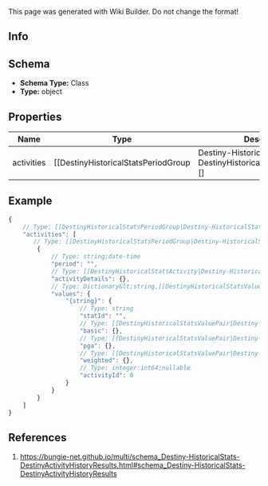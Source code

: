 <span class="wiki-builder">This page was generated with Wiki Builder. Do not change the format!</span>

## Info

## Schema
* **Schema Type:** Class
* **Type:** object

## Properties
Name | Type | Description
---- | ---- | -----------
activities | [[DestinyHistoricalStatsPeriodGroup|Destiny-HistoricalStats-DestinyHistoricalStatsPeriodGroup]][] | List of activities, the most recent activity first.

## Example
```javascript
{
    // Type: [[DestinyHistoricalStatsPeriodGroup|Destiny-HistoricalStats-DestinyHistoricalStatsPeriodGroup]][]
    "activities": [
       // Type: [[DestinyHistoricalStatsPeriodGroup|Destiny-HistoricalStats-DestinyHistoricalStatsPeriodGroup]]
        {
            // Type: string:date-time
            "period": "",
            // Type: [[DestinyHistoricalStatsActivity|Destiny-HistoricalStats-DestinyHistoricalStatsActivity]]
            "activityDetails": {},
            // Type: Dictionary&lt;string,[[DestinyHistoricalStatsValue|Destiny-HistoricalStats-DestinyHistoricalStatsValue]]&gt;
            "values": {
                "{string}": {
                    // Type: string
                    "statId": "",
                    // Type: [[DestinyHistoricalStatsValuePair|Destiny-HistoricalStats-DestinyHistoricalStatsValuePair]]
                    "basic": {},
                    // Type: [[DestinyHistoricalStatsValuePair|Destiny-HistoricalStats-DestinyHistoricalStatsValuePair]]
                    "pga": {},
                    // Type: [[DestinyHistoricalStatsValuePair|Destiny-HistoricalStats-DestinyHistoricalStatsValuePair]]
                    "weighted": {},
                    // Type: integer:int64:nullable
                    "activityId": 0
                }
            }
        }
    ]
}

```

## References
1. https://bungie-net.github.io/multi/schema_Destiny-HistoricalStats-DestinyActivityHistoryResults.html#schema_Destiny-HistoricalStats-DestinyActivityHistoryResults
